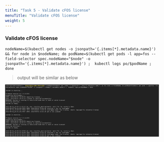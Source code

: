 ```yaml
---
title: "Task 5 - Validate cFOS license"
menuTitle: "Validate cFOS license"
weight: 5
---
```


### Validate cFOS license

```
nodeName=$(kubectl get nodes -o jsonpath='{.items[*].metadata.name}') && for node in $nodeName; do podName=$(kubectl get pods -l app=fos --field-selector spec.nodeName="$node" -o jsonpath='{.items[*].metadata.name}') ;  kubectl logs po/$podName ; done
```

> output will be similar as below

![envOutput](cfos-license.png)

